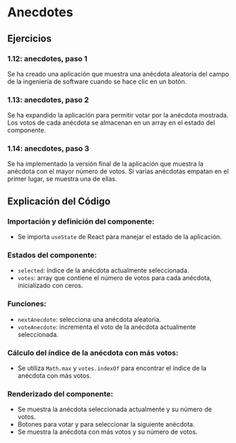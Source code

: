 # Anecdotes

## Ejercicios

### 1.12: anecdotes, paso 1

Se ha creado una aplicación que muestra una anécdota aleatoria del campo de la ingeniería de software cuando se hace clic en un botón.

### 1.13: anecdotes, paso 2

Se ha expandido la aplicación para permitir votar por la anécdota mostrada. Los votos de cada anécdota se almacenan en un array en el estado del componente.

### 1.14: anecdotes, paso 3

Se ha implementado la versión final de la aplicación que muestra la anécdota con el mayor número de votos. Si varias anécdotas empatan en el primer lugar, se muestra una de ellas.

## Explicación del Código

### Importación y definición del componente:

- Se importa `useState` de React para manejar el estado de la aplicación.

### Estados del componente:

- `selected`: índice de la anécdota actualmente seleccionada.
- `votes`: array que contiene el número de votos para cada anécdota, inicializado con ceros.

### Funciones:

- `nextAnecdote`: selecciona una anécdota aleatoria.
- `voteAnecdote`: incrementa el voto de la anécdota actualmente seleccionada.

### Cálculo del índice de la anécdota con más votos:

- Se utiliza `Math.max` y `votes.indexOf` para encontrar el índice de la anécdota con más votos.

### Renderizado del componente:

- Se muestra la anécdota seleccionada actualmente y su número de votos.
- Botones para votar y para seleccionar la siguiente anécdota.
- Se muestra la anécdota con más votos y su número de votos.
